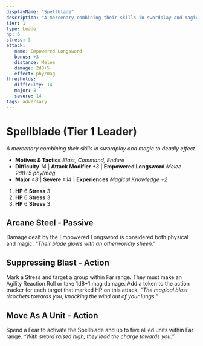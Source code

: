 ```yaml
---
displayName: "Spellblade"
description: "A mercenary combining their skills in swordplay and magic to deadly effect."
tier: 1
type: Leader
hp: 6
stress: 3
attack:
   name: Empowered Longsword
   bonus: +3
   distance: Melee
   damage: 2d8+5
   effect: phy/mag
thresholds:
   difficulty: 14
   major: 8
   severe: 14
tags: adversary
---
```

# Spellblade (Tier 1 Leader)
_A mercenary combining their skills in swordplay and magic to deadly effect._

- **Motives & Tactics** _Blast, Command, Endure_
- **Difficulty** _14_ | **Attack Modifier** _+3_ | **Empowered Longsword** _Melee 2d8+5 phy/mag_
- **Major** _≥8_ | **Severe** _≥14_ | **Experiences** _Magical Knowledge +2_

1. **HP** 6
   **Stress** 3
2. **HP** 6
   **Stress** 3
3. **HP** 6
   **Stress** 3

## Arcane Steel - Passive
Damage dealt by the Empowered Longsword is considered both physical and magic. _“Their blade glows with an otherworldly sheen.”_

## Suppressing Blast - Action
Mark a Stress and target a group within Far range. They must make an Agility Reaction Roll or take 1d8+1 mag damage. Add a token to the action tracker for each target that marked HP on this attack. _“The magical blast ricochets towards you, knocking the wind out of your lungs.”_

## Move As A Unit - Action
Spend a Fear to activate the Spellblade and up to five allied units within Far range. _“With sword raised high, they lead the charge towards you.”_
